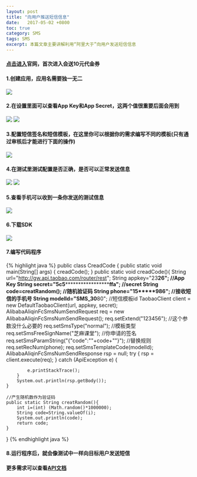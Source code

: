 ```yaml
---
layout: post
title: "向用户推送短信信息"
date:   2017-05-02 +0800
toc: true
category: SMS
tags: SMS
excerpt: 本篇文章主要讲解利用“阿里大于”向用户发送短信信息
---
```

#### [点击进入](https://www.alidayu.com/)官网，首次进入会送10元代金券
#### 1.创建应用，应用名需要独一无二
![]({{site.url}}/img/createcode01.png)
#### 2.在设置里面可以查看App Key和App Secret，这两个值很重要后面会用到
![]({{site.url}}/img/createcode02.png)
![]({{site.url}}/img/createcode03.png)
#### 3.配置短信签名和短信模板，在这里你可以根据你的需求编写不同的模板(只有通过审核后才能进行下面的操作)
![]({{site.url}}/img/createcode04.png)
#### 4.在测试里测试配置是否正确，是否可以正常发送信息
![]({{site.url}}/img/createcode05.png)
![]({{site.url}}/img/createcode06.png)
#### 5.查看手机可以收到一条你发送的测试信息
![]({{site.url}}/img/createcode07.png)
#### 6.下载SDK
![]({{site.url}}/img/createcode08.png)
#### 7.编写代码程序
{% highlight java %}
public class CreadCode {
	public static void main(String[] args) {
		creadCode();
	}
	public static void creadCode(){
		String url="http://gw.api.taobao.com/router/rest";
		String appkey="23****26";																//App Key
		String secret="5c5*************************ffa";				//secret
		String code=creatRandom();															//随机验证码
		String phone="15*****986";															//接收短信的手机号
		String modelId="SMS_30****80";													//短信模板id
		TaobaoClient client = new DefaultTaobaoClient(url, appkey, secret);
		AlibabaAliqinFcSmsNumSendRequest req = new AlibabaAliqinFcSmsNumSendRequest();
		req.setExtend("123456");																//这个参数没什么必要的
		req.setSmsType("normal");																//模板类型
		req.setSmsFreeSignName("芝麻课堂");											//你申请的签名
		req.setSmsParamString("{\"code\":\""+code+"\"}");				//替换规则
		req.setRecNum(phone);
		req.setSmsTemplateCode(modelId);
		AlibabaAliqinFcSmsNumSendResponse rsp = null;
		try {
			rsp = client.execute(req);
		} catch (ApiException e) {

			e.printStackTrace();
		}
		System.out.println(rsp.getBody());
	}

	//产生随机数作为验证码
	public static String creatRandom(){
		int i=(int) (Math.random()*1000000);
		String code=String.valueOf(i);
		System.out.println(code);
		return code;
	}

}
{% endhighlight java %}

#### 8.运行程序后，就会像测试中一样向目标用户发送短信
#### 更多需求可以查看[API文档](https://api.alidayu.com/doc2/apiDetail.htm?spm=a3142.8063008.3.1.Zkm0FQ&apiId=25450)
